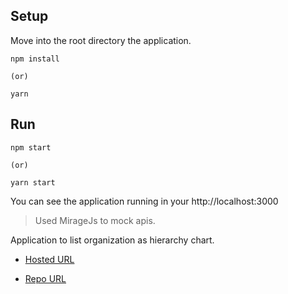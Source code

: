## Setup

Move into the root directory the application.

```
npm install

(or)

yarn
```

## Run

```
npm start

(or)

yarn start
```

You can see the application running in your http://localhost:3000

> Used MirageJs to mock apis.

Application to list organization as hierarchy chart.

- [Hosted URL](https://org-tree-mirage-mock-drag-drop.netlify.app/)

- [Repo URL](https://github.com/sasidharank/react-pretender-employee-tree)
